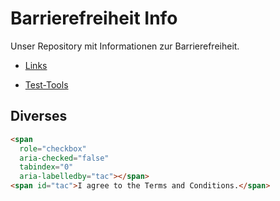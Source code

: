 # Barrierefreiheit Info

Unser Repository mit Informationen zur Barrierefreiheit.

* [Links](https://github.com/ContaoBayern/barrierefreiheit-info/blob/main/linksliste.md)

* [Test-Tools](https://github.com/ContaoBayern/barrierefreiheit-info/blob/main/testtools-overview.md)

## Diverses

```html
<span
  role="checkbox"
  aria-checked="false"
  tabindex="0"
  aria-labelledby="tac"></span>
<span id="tac">I agree to the Terms and Conditions.</span>

```

